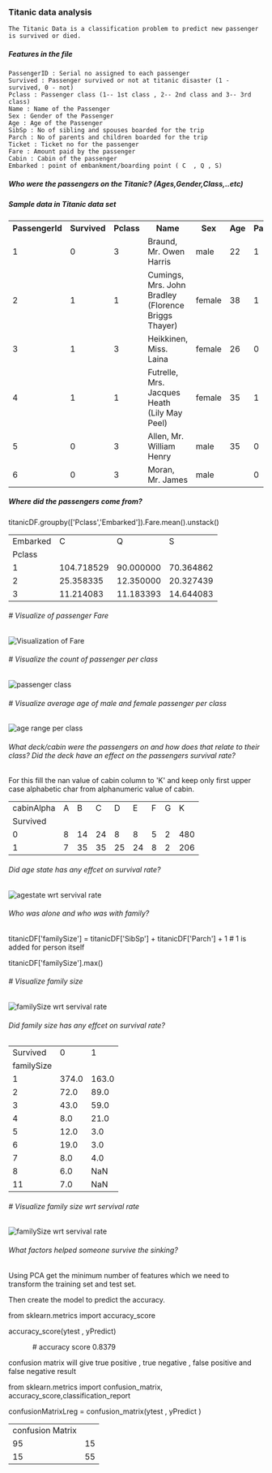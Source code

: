 ### Titanic data analysis
	The Titanic Data is a classification problem to predict new passenger is survived or died.
##### Features in the file 
    PassengerID : Serial no assigned to each passenger
    Survived : Passenger survived or not at titanic disaster (1 - survived, 0 - not)
    Pclass : Passenger class (1-- 1st class , 2-- 2nd class and 3-- 3rd class)
    Name : Name of the Passenger
    Sex : Gender of the Passenger
    Age : Age of the Passenger
    SibSp : No of sibling and spouses boarded for the trip
    Parch : No of parents and children boarded for the trip
    Ticket : Ticket no for the passenger 
    Fare : Amount paid by the passenger
    Cabin : Cabin of the passenger
    Embarked : point of embankment/boarding point ( C  , Q , S)
    
#####  Who were the passengers on the Titanic? (Ages,Gender,Class,..etc) 
<!DOCTYPE html>
<html>
<body>

<h5> Sample data  in Titanic data set </h5>

<table style="width:100%">
  <tr>
    <th>PassengerId</th>
	<th>Survived</th> 
    <th>Pclass</th> 
    <th>Name</th>
	<th>Sex</th>
    <th>Age</th> 
    <th>Parch</th>
	<th>Ticket</th>
    <th>Fare</th> 
    <th>Cabin</th>
	<th>Embarked</th>
  </tr>
  <tr>
	<td>1</td><td>0</td><td>3</td><td>Braund, Mr. Owen Harris</td><td>male</td><td>22</td><td>1</td><td>0</td><td>A/5</td> <td>21171</td><td>7.25</td><td>S</td>
  </tr>
  <tr>	
	<td>2</td><td>1</td><td>1</td><td>Cumings, Mrs. John Bradley (Florence Briggs Thayer)</td><td>female</td><td>38</td><td>1</td><td>0</td><td>PC 17599</td><td>71.2833</td><td>C85</td><td>C</td>
  </tr>
  <tr>
	<td>3</td><td>1</td><td>3</td><td>Heikkinen, Miss. Laina</td><td>female</td><td>26</td><td>0</td><td>0</td><td>STON/O2. 3101282</td><td>7.925</td><td></td><td>S</td>
  </tr>
  <tr>
	<td>4</td><td>1</td><td>1</td><td>Futrelle, Mrs. Jacques Heath (Lily May Peel)</td><td>female</td><td>35</td><td>1</td><td>0</td><td>113803</td><td>53.1</td><td>C123</td><td>S</td>
  </tr>
  <tr>	
	<td>5</td><td>0</td><td>3</td><td>Allen, Mr. William Henry</td><td>male</td><td>35</td><td>0</td><td>0</td><td>373450</td><td>8.05</td><td></td><td>S</td>
  </tr>
  <tr>
  	<td>6 </td><td>	0 </td><td>	3  </td><td>	Moran, Mr. James  </td><td>	male  </td><td>	 </td> <td>		0	 </td><td> 0  </td><td>	330877  </td><td>	8.4583	 </td><td>	 </td><td> Q  </td>
   </tr>
</table>

</body>
</html>

#####  Where did the passengers come from?

titanicDF.groupby(['Pclass','Embarked']).Fare.mean().unstack()

<table>
<tbody>
<tr>
<td>Embarked</td>
<td>C</td>
<td>Q</td>
<td>S</td>
</tr>
<tr>
<td>Pclass</td>
</tr>
<tr>
<td>1</td>
<td>104.718529</td>
<td>90.000000</td>
<td>70.364862</td>
</tr>
<tr>
<td>2</td>
<td>25.358335</td>
<td>12.350000</td>
<td>20.327439</td>
</tr>
<tr>
<td>3</td>
<td>11.214083</td>
<td>11.183393</td>
<td>14.644083</td>
</tr>
</tbody>
</table>

###### # Visualize of passenger Fare

![Visualization of Fare](https://github.com/sksumanta/DatascienceNml/blob/master/AllProjectImages/titanic/farewrtpclass.PNG)

###### # Visualize the count of passenger per class

![passenger class](https://github.com/sksumanta/DatascienceNml/blob/master/AllProjectImages/titanic/pclass1.PNG) 

###### # Visualize average age  of male and female passenger per class

![age range per class](https://github.com/sksumanta/DatascienceNml/blob/master/AllProjectImages/titanic/avgAge.png)

###### What deck/cabin were the passengers on and how does that relate to their class? Did the deck have an effect on the passengers survival rate? 

For this fill the nan value of cabin column to 'K' and keep only first upper case alphabetic char from alphanumeric value of cabin.

<table>
<tbody>
<tr>
<td>cabinAlpha</td>
<td>A</td>
<td>B</td>
<td>C</td>
<td>D</td>
<td>E</td>
<td>F</td>
<td>G</td>
<td>K</td>
</tr>
<tr>
<td>Survived</td>
</tr>
<tr>
<td>0</td>
<td>8</td>
<td>14</td>
<td>24</td>
<td>8</td>
<td>8</td>
<td>5</td>
<td>2</td>
<td>480</td>
</tr>
<tr>
<td>1</td>
<td>7</td>
<td>35</td>
<td>35</td>
<td>25</td>
<td>24</td>
<td>8</td>
<td>2</td>
<td>206</td>
</tr>
</tbody>
</table>

###### Did age state has any effcet on survival rate? 

![agestate wrt servival rate](https://github.com/sksumanta/DatascienceNml/blob/master/AllProjectImages/titanic/agestate.PNG)

###### Who was alone and who was with family? 

titanicDF['familySize'] = titanicDF['SibSp'] + titanicDF['Parch'] + 1 # 1 is added for person itself

titanicDF['familySize'].max()

###### # Visualize family size 

![familySize wrt servival rate](https://github.com/sksumanta/DatascienceNml/blob/master/AllProjectImages/titanic/familySize.PNG)

###### Did family size has any effcet on survival rate? 
<table>
<tbody>
<tr>
<td>Survived</td>
<td>0</td>
<td>1</td>
</tr>
<tr>
<td>familySize</td>
</tr>
<tr>
<td>1</td>
<td>374.0</td>
<td>163.0</td>
</tr>
<tr>
<td>2</td>
<td>72.0</td>
<td>89.0</td>
</tr>
<tr>
<td>3</td>
<td>43.0</td>
<td>59.0</td>
</tr>
<tr>
<td>4</td>
<td>8.0</td>
<td>21.0</td>
</tr>
<tr>
<td>5</td>
<td>12.0</td>
<td>3.0</td>
</tr>
<tr>
<td>6</td>
<td>19.0</td>
<td>3.0</td>
</tr>
<tr>
<td>7</td>
<td>8.0</td>
<td>4.0</td>
</tr>
<tr>
<td>8</td>
<td>6.0</td>
<td>NaN</td>
</tr>
<tr>
<td>11</td>
<td>7.0</td>
<td>NaN</td>
</tr>
</tbody>
</table>

###### # Visualize family size wrt servival rate

 ![familySize wrt servival rate](https://github.com/sksumanta/DatascienceNml/blob/master/AllProjectImages/titanic/familySizewrtservive.PNG)
 
###### What factors helped someone survive the sinking? 

Using PCA get the minimum number of features which we need to transform the training set and test set. 

Then create the model to predict the accuracy. 

from sklearn.metrics import accuracy_score

accuracy_score(ytest , yPredict)
	<p>&nbsp; &nbsp; &nbsp; &nbsp; &nbsp; &nbsp; # accuracy score 0.8379 &nbsp;</p>
	
confusion matrix will give  true positive , true negative , false positive and false negative result

from sklearn.metrics import confusion_matrix, accuracy_score,classification_report

confusionMatrixLreg = confusion_matrix(ytest , yPredict )

<table>
<tbody>
<tr>
<td>confusion Matrix</td>
</tr>
<tr>
<td>95</td>
<td>15</td>
</tr>
<tr>
<td>15</td>
<td>55</td>
</tr>
</tbody>
</table>


